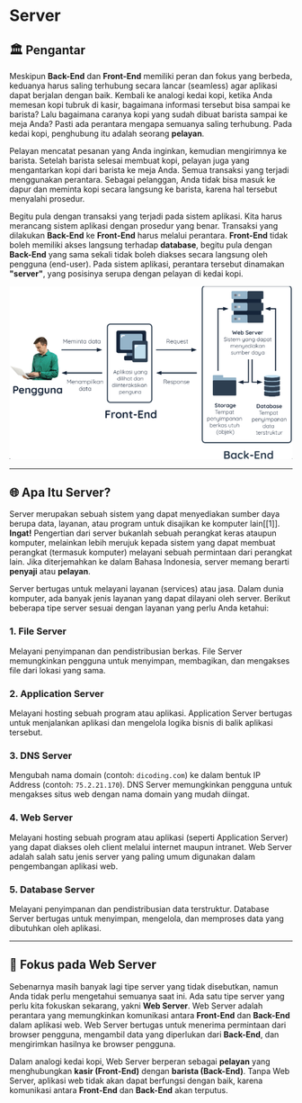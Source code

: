 # Server

## 🏛️ Pengantar

Meskipun **Back-End** dan **Front-End** memiliki peran dan fokus yang berbeda, keduanya harus saling terhubung secara lancar (seamless) agar aplikasi dapat berjalan dengan baik. Kembali ke analogi kedai kopi, ketika Anda memesan kopi tubruk di kasir, bagaimana informasi tersebut bisa sampai ke barista? Lalu bagaimana caranya kopi yang sudah dibuat barista sampai ke meja Anda? Pasti ada perantara mengapa semuanya saling terhubung. Pada kedai kopi, penghubung itu adalah seorang **pelayan**.

Pelayan mencatat pesanan yang Anda inginkan, kemudian mengirimnya ke barista. Setelah barista selesai membuat kopi, pelayan juga yang mengantarkan kopi dari barista ke meja Anda. Semua transaksi yang terjadi menggunakan perantara. Sebagai pelanggan, Anda tidak bisa masuk ke dapur dan meminta kopi secara langsung ke barista, karena hal tersebut menyalahi prosedur.

Begitu pula dengan transaksi yang terjadi pada sistem aplikasi. Kita harus merancang sistem aplikasi dengan prosedur yang benar. Transaksi yang dilakukan **Back-End** ke **Front-End** harus melalui perantara. **Front-End** tidak boleh memiliki akses langsung terhadap **database**, begitu pula dengan **Back-End** yang sama sekali tidak boleh diakses secara langsung oleh pengguna (end-user). Pada sistem aplikasi, perantara tersebut dinamakan **"server"**, yang posisinya serupa dengan pelayan di kedai kopi.

![alt text](image.png)

---

## 🌐 Apa Itu Server?

Server merupakan sebuah sistem yang dapat menyediakan sumber daya berupa data, layanan, atau program untuk disajikan ke komputer lain[[1]]. **Ingat!** Pengertian dari server bukanlah sebuah perangkat keras ataupun komputer, melainkan lebih merujuk kepada sistem yang dapat membuat perangkat (termasuk komputer) melayani sebuah permintaan dari perangkat lain. Jika diterjemahkan ke dalam Bahasa Indonesia, server memang berarti **penyaji** atau **pelayan**.

Server bertugas untuk melayani layanan (services) atau jasa. Dalam dunia komputer, ada banyak jenis layanan yang dapat dilayani oleh server. Berikut beberapa tipe server sesuai dengan layanan yang perlu Anda ketahui:

### 1. **File Server**
Melayani penyimpanan dan pendistribusian berkas. File Server memungkinkan pengguna untuk menyimpan, membagikan, dan mengakses file dari lokasi yang sama.

### 2. **Application Server**
Melayani hosting sebuah program atau aplikasi. Application Server bertugas untuk menjalankan aplikasi dan mengelola logika bisnis di balik aplikasi tersebut.

### 3. **DNS Server**
Mengubah nama domain (contoh: `dicoding.com`) ke dalam bentuk IP Address (contoh: `75.2.21.170`). DNS Server memungkinkan pengguna untuk mengakses situs web dengan nama domain yang mudah diingat.

### 4. **Web Server**
Melayani hosting sebuah program atau aplikasi (seperti Application Server) yang dapat diakses oleh client melalui internet maupun intranet. Web Server adalah salah satu jenis server yang paling umum digunakan dalam pengembangan aplikasi web.

### 5. **Database Server**
Melayani penyimpanan dan pendistribusian data terstruktur. Database Server bertugas untuk menyimpan, mengelola, dan memproses data yang dibutuhkan oleh aplikasi.

---

## 🚀 Fokus pada Web Server

Sebenarnya masih banyak lagi tipe server yang tidak disebutkan, namun Anda tidak perlu mengetahui semuanya saat ini. Ada satu tipe server yang perlu kita fokuskan sekarang, yakni **Web Server**. Web Server adalah perantara yang memungkinkan komunikasi antara **Front-End** dan **Back-End** dalam aplikasi web. Web Server bertugas untuk menerima permintaan dari browser pengguna, mengambil data yang diperlukan dari **Back-End**, dan mengirimkan hasilnya ke browser pengguna.

Dalam analogi kedai kopi, Web Server berperan sebagai **pelayan** yang menghubungkan **kasir (Front-End)** dengan **barista (Back-End)**. Tanpa Web Server, aplikasi web tidak akan dapat berfungsi dengan baik, karena komunikasi antara **Front-End** dan **Back-End** akan terputus.
